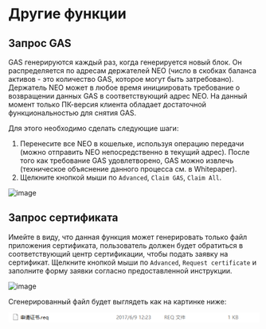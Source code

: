 # Другие функции

## Запрос GAS

GAS генерируются каждый раз, когда генерируется новый блок. Он распределяется по адресам держателей NEO (число в скобках баланса активов - это количество GAS, которое могут быть затребовано). Держатель NEO может в любое время инициировать требование о возвращении данных GAS в соответствующий адрес NEO. На данный момент только ПК-версия клиента обладает достаточной функциональностью для снятия GAS.

Для этого необходимо сделать следующие шаги:

1. Перенесите все NEO в кошельке, используя операцию передачи (можно отправить NEO непосредственно в текущий адрес). После того как требование GAS удовлетворено, GAS можно извлечь (техническое объяснение данного процесса см. в Whitepaper).
2. Щелкните кнопкой мыши по `Advanced`, `Claim GAS`, `Claim All`.

![image](../../../assets/gui_37.png)

## Запрос сертификата

Имейте в виду, что данная функция может генерировать только файл приложения сертификата, пользователь должен будет обратиться в соответствующий центр сертификации, чтобы подать заявку на сертификат.
Щелкните кнопкой мыши по  `Advanced`, `Request certificate` и заполните форму заявки согласно предоставленной инструкции.

![image](../../../assets/gui_39.png)

Сгенерированный файл будет выглядеть как на картинке ниже:

![image](../../../zh-cn/node/assets/y.png)